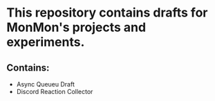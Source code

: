 # This repository contains drafts for MonMon's projects and experiments.
  
## Contains:
* Async Queueu Draft
* Discord Reaction Collector